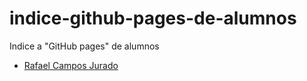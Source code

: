 # indice-github-pages-de-alumnos
Indice a "GitHub pages" de alumnos
* [Rafael Campos Jurado](https://rafacampjurado.github.io./)
